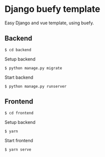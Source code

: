 # Django buefy template
Easy Django and vue template, using buefy.
## Backend

    $ cd backend

Setup backend

    $ python manage.py migrate

Start backend

    $ python manage.py runserver
## Frontend

    $ cd frontend

Setup backend

    $ yarn

Start frontend

    $ yarn serve

